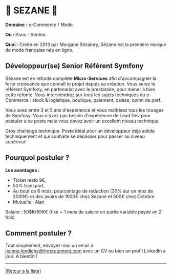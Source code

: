 # 👚 SEZANE 👚

**Domaine :**  e-Commerce / Mode.

**Où :** Paris - Sentier.

**Quoi :** Créée en 2013 par Morgane Sézalory, Sézane est la première marque de mode française née en ligne.

## Développeur(se) Senior Référent Symfony

 Sézane est en refonte complète <strong>Micro-Services</strong> afin d'accompagner la forte croissance que connaît le projet depuis sa création. Vous serez le référent Symfony, en partenariat avec le prestataire, pour mener à bien cette refonte. Vous interviendrez sur tous les sujets techniques du e-Commerce : stock & logisitque, boutique, paiement, caisse, optim de perf.

 Vous avez entre 3 et 5 ans d'expérience et vous maîtrisez tous les rouages de Symfony. Vous n'avez pas besoin d'expérience de Lead Dev pour postuler à ce poste mais vous devez avoir un excellent niveau technique.

 Gros challenge technique. Poste idéal pour un développeur déjà solide techniquement et qui souhaite se dépasser pour passer au niveau supérieur.

## Pourquoi postuler ?

**Les avantages :** 

* Ticket resto 9€, 
* 50% transport, 
* Au bout de 6 mois: pourcentage de réduction (30% sur un max de 2000€) et des avoirs de 1000€ chez Sezane et 500€ chez Octobre
* Mutuelle : Alan

Salaire : 50$K/65K€ (fixe + 1 mois de salaire en partie variable payée en 2 fois)

## Comment postuler ?

Tout simplement, envoyez-moi un email à jeanne.londiche@jlrecrutement.com avec un CV ou bien un profil LinkedIn à jour. À bientôt ! 

----
<a href="https://github.com/jlondiche/job-board-php/blob/master/README.md">[Retour a la liste]</a>
